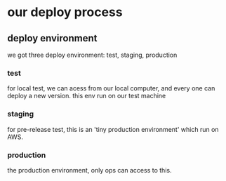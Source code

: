 # our deploy process

## deploy environment
we got three deploy environment: test, staging, production
### test
for local test, we can acess from our local computer, and every one can deploy a new version. this env run on our test machine
### staging
for pre-release test, this is an 'tiny production environment' which run on AWS.
### production
the production environment, only ops can access to this.
